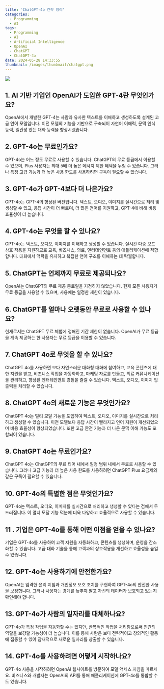```yaml
---
title: 'ChatGPT-4o 간략 정리'
categories:
  - Programming
  - AI
tags:
  - Programming
  - AI
  - Artificial Intelligence
  - OpenAI
  - ChatGPT
  - ChatGPT-4o
date: 2024-05-28 14:33:55
thumbnail: /images/thumbnail/chatgpt.png
---
```


![](/images/header/chatgpt-26.png)

## 1. AI 기반 기업인 OpenAI가 도입한 GPT-4란 무엇인가요?

OpenAI에서 개발한 GPT-4는 사람과 유사한 텍스트를 이해하고 생성하도록 설계된 고급 언어 모델입니다. 이전 모델의 기능을 기반으로 구축되어 자연어 이해력, 문맥 인식 능력, 일관성 있는 대화 능력을 향상시켰습니다.

## 2. GPT-4o는 무료인가요?

GPT-4o는 어느 정도 무료로 사용할 수 있습니다. ChatGPT의 무료 등급에서 이용할 수 있으며, Plus 사용자는 최대 5배 더 높은 메시지 제한 혜택을 누릴 수 있습니다. 그러나 특정 고급 기능과 더 높은 사용 한도를 사용하려면 구독이 필요할 수 있습니다.

## 3. GPT-4o가 GPT-4보다 더 나은가요?

GPT-4o는 GPT-4의 향상된 버전입니다. 텍스트, 오디오, 이미지를 실시간으로 처리 및 생성할 수 있고, 응답 시간이 더 빠르며, 더 많은 언어를 지원하고, GPT-4에 비해 비용 효율성이 더 높습니다.

## 4. GPT-4o는 무엇을 할 수 있나요?

GPT-4o는 텍스트, 오디오, 이미지를 이해하고 생성할 수 있습니다. 실시간 다중 모드 상호 작용을 지원하므로 교육, 비즈니스, 의료, 엔터테인먼트 등의 애플리케이션에 적합합니다. 대화에서 맥락을 유지하고 복잡한 언어 구조를 이해하는 데 탁월합니다.

## 5. ChatGPT는 언제까지 무료로 제공되나요?

OpenAI는 ChatGPT의 무료 제공 종료일을 지정하지 않았습니다. 현재 모든 사용자가 무료 등급을 사용할 수 있으며, 사용에는 일정한 제한이 있습니다.

## 6. ChatGPT를 얼마나 오랫동안 무료로 사용할 수 있나요?

현재로서는 ChatGPT 무료 체험에 정해진 기간 제한이 없습니다. OpenAI가 무료 등급을 계속 제공하는 한 사용자는 무료 등급을 이용할 수 있습니다.

## 7. ChatGPT 4o로 무엇을 할 수 있나요?

ChatGPT 4o를 사용하면 보다 자연스러운 대화형 대화에 참여하고, 교육 콘텐츠에 대한 지원을 받고, 비즈니스 작업을 자동화하고, 마케팅 자료를 만들고, 의료 커뮤니케이션을 관리하고, 향상된 엔터테인먼트 경험을 즐길 수 있습니다. 텍스트, 오디오, 이미지 입출력을 처리할 수 있습니다.

## 8. ChatGPT 4o의 새로운 기능은 무엇인가요?

ChatGPT 4o는 멀티 모달 기능을 도입하여 텍스트, 오디오, 이미지를 실시간으로 처리하고 생성할 수 있습니다. 이전 모델보다 응답 시간이 빨라지고 언어 지원이 개선되었으며 비용 효율성이 향상되었습니다. 또한 고급 안전 기능과 더 나은 문맥 이해 기능도 포함되어 있습니다.

## 9. ChatGPT 4o는 무료인가요?

ChatGPT 4o는 ChatGPT의 무료 티어 내에서 일정 범위 내에서 무료로 사용할 수 있습니다. 그러나 고급 기능과 더 높은 사용 한도를 사용하려면 ChatGPT Plus 요금제와 같은 구독이 필요할 수 있습니다.

## 10. GPT-4o의 특별한 점은 무엇인가요?

GPT-4o는 텍스트, 오디오, 이미지를 실시간으로 처리하고 생성할 수 있다는 점에서 두드러집니다. 이 멀티 모달 기능 덕분에 더욱 다양하고 효율적으로 사용할 수 있습니다.

## 11 . 기업은 GPT-4o를 통해 어떤 이점을 얻을 수 있나요?

기업은 GPT-4o를 사용하여 고객 지원을 자동화하고, 콘텐츠를 생성하며, 운영을 간소화할 수 있습니다. 고급 대화 기술을 통해 고객과의 상호작용을 개선하고 효율성을 높일 수 있습니다.

## 12. GPT-4o는 사용하기에 안전한가요?

OpenAI는 엄격한 윤리 지침과 개인정보 보호 조치를 구현하여 GPT-4o의 안전한 사용을 보장합니다. 그러나 사용자는 경계를 늦추지 말고 자신의 데이터가 보호되고 있는지 확인해야 합니다.

## 13. GPT-4o가 사람의 일자리를 대체하나요?

GPT-4o가 특정 작업을 자동화할 수는 있지만, 반복적인 작업을 처리함으로써 인간의 역할을 보강할 가능성이 더 높습니다. 이를 통해 사람은 보다 전략적이고 창의적인 활동에 집중할 수 있어 잠재적으로 새로운 일자리를 창출할 수 있습니다.

## 14. GPT-4o를 사용하려면 어떻게 시작하나요?

GPT-4o 사용을 시작하려면 OpenAI 웹사이트를 방문하여 모델 액세스 지침을 따르세요. 비즈니스와 개발자는 OpenAI의 API를 통해 애플리케이션에 GPT-4o를 통합할 수도 있습니다.
